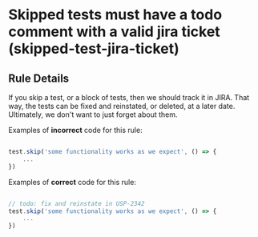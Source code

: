 # Skipped tests must have a todo comment with a valid jira ticket (skipped-test-jira-ticket)

## Rule Details

If you skip a test, or a block of tests, then we should track it in JIRA. That way, the tests can be fixed and reinstated, or deleted, at a later date.
Ultimately, we don't want to just forget about them.

Examples of **incorrect** code for this rule:

```js

test.skip('some functionality works as we expect', () => {
    ...
})

```

Examples of **correct** code for this rule:

```js

// todo: fix and reinstate in USP-2342
test.skip('some functionality works as we expect', () => {
    ...
})

```

